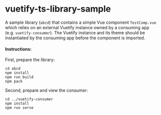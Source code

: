 # vuetify-ts-library-sample

A sample library (`abcd`) that contains a simple Vue component `TestComp.vue` which relies on an external Vuetify instance owned by a consuming app (e.g. `vuetify-consumer`). The Vuetify instance and its theme should be instantiated by the consuming app before the component is imported.

#### Instructions:
First, prepare the library:
 ```
 cd abcd
 npm install
 npm run build
 npm pack
 ```
 Second, prepare and view the consumer:
 ```
 cd ../vuetify-consumer
 npm install
 npm run serve
 ```
